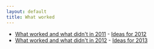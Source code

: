 ```yaml
---
layout: default
title: What worked
---
```


-   [What worked and what didn't in
    2011](what-worked-and-what-didn't-in-2011.html) - [Ideas for
    2012](ideas-for-2012.html)
-   [What worked and what didn't in
    2012](what-worked-and-what-didn't-in-2012.html) - [Ideas for
    2013](ideas-for-2013.html)

